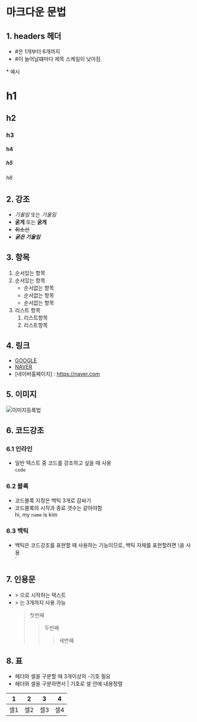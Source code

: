 # 마크다운 문법

## 1. headers 헤더

- #은 1개부터 6개까지
- #이 늘어날떄마다 제목 스케일이 낮아짐

\* 예시

# h1

## h2

### h3

#### h4

##### h5

###### h6

## 2. 강조

- _기울임_ 또는 _기울임_
- **굵게** 또는 **굵게**
- ~~취소선~~
- **_굵은 기울임_**

## 3. 항목

1. 순서있는 항목
2. 순서있는 항목
   - 순서없는 항목
   * 순서없는 항목
   - 순서없는 항목
3. 리스트 항목
   1. 리스트항목
   1. 리스트항목

## 4. 링크

- [GOOGLE](https://google.com)
- [NAVER](https://naver.com)
- [네이버홈페이지] : https://naver.com

## 5. 이미지

![이미지등록법](https://picsum.photos/1000/400 '링크 설명(Title)')

## 6. 코드강조

### 6.1 인라인

- 일반 텍스트 중 코드를 강조하고 싶을 때 사용<br>
  `code`

### 6.2 블록

- 코드블록 지정은 백틱 3개로 감싸기
- 코드블록의 시작과 종료 갯수는 같아야함<br>
  hi, my `name` is kim

### 6.3 백틱

- 백틱은 코드강조를 표현할 때 사용하는 기능이므로, 백틱 자체를 표현할려면 \을 사용<br>
  \`

## 7. 인용문

- \> 으로 시작하는 텍스트
- \> 는 3개까지 사용 가능
  > 첫번째
  >
  > > 두번째
  > >
  > > > 세번째

## 8. 표

- 헤더와 셀을 구분할 때 3개이상의 -기호 필요
- 헤더와 셀을 구분하면서 | 기호로 셀 안에 내용정렬

| 1   | 2   | 3   | 4   |
| --- | --- | --- | --- |
| 셀1 | 셀2 | 셀3 | 셀4 |
